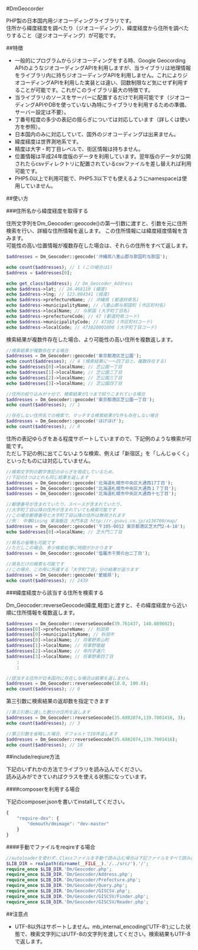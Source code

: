 #DmGeocorder

PHP製の日本国内用ジオコーディングライブラリです。  
住所から緯度経度を調べたり（ジオコーディング）、緯度経度から住所を調べたりすること（逆ジオコーディング）が可能です。

##特徴

- 一般的にプログラムからジオコーディングをする時、Google Geocording APIのようなジオコーディングAPIを利用しますが、当ライブラリは地理情報をライブラリ内に持ちジオコーディングAPIを利用しません。これによりジオコーディングAPIを利用した実装とは違い、回数制限など気にせず利用することが可能です。これがこのライブラリ最大の特徴です。
- 当ライブラリのソースをサーバーに配置するだけで利用可能です（ジオコーディングAPIやDBを使っていない為特にライブラリを利用するための準備、サーバー設定は不要）。
- 丁番号程度の多少の表記の揺らぎについては対応しています（詳しくは使い方を参照）。
- 日本国内のみに対応していて、国外のジオコーディングは出来ません。
- 緯度経度は世界測地系です。
- 精度は大字・町丁目レベルで、街区情報は持ちません。
- 位置情報は平成24年度版のデータを利用しています。翌年版のデータが公開されたらcsvディレクトリに配置されているcsvファイルを差し替えれば利用可能です。
- PHP5.0以上で利用可能で、PHP5.3以下でも使えるようにnamespaceは使用していません。

##使い方

###住所名から緯度経度を取得する

住所文字列をDm_Geocoder::geocode()の第一引数に渡すと、引数を元に住所検索を行い、詳細な住所情報を返します。
この住所情報には緯度経度情報を含みます。  
可能性の高い位置情報が複数存在した場合は、それらの住所をすべて返します。

```php
$addresses = Dm_Geocoder::geocode('沖縄県八重山郡与那国町与那国');

echo count($addresses); // 1 (この場合は1)
$address = $addresses[0];

echo get_class($address); // Dm_Geocoder_Address
echo $address->lat; // 24.468119 (緯度)
echo $address->lng; // 123.004341 (経度)
echo $address->prefectureName; // 沖縄県 (都道府県名)
echo $address->municipalityName; // 八重山郡与那国町 (市区町村名)
echo $address->localName; // 与那国 (大字町丁目名)
echo $address->prefectureCode; // 47 (都道府県コード)
echo $address->municipalityCode; // 47382 (市区町村コード)
echo $address->localCode; // 473820001000 (大字町丁目コード)
```

検索結果が複数件存在した場合、より可能性の高い住所を複数返します。
```php
//検索結果が複数存在する場合
$addresses = Dm_Geocoder::geocode('東京都港区芝公園');
echo count($addresses); // 4 (検索結果に一〜四丁目と、複数存在する)
echo $addresses[0]->localName; // 芝公園一丁目
echo $addresses[1]->localName; // 芝公園二丁目
echo $addresses[2]->localName; // 芝公園三丁目
echo $addresses[3]->localName; // 芝公園四丁目

//住所の絞り込みが十分で、検索結果が1つまで絞りこまれている場合
$addresses = Dm_Geocoder::geocode('東京都港区芝公園一丁目');
echo count($addresses); // 1

//存在しない住所名での検索で、マッチする検索結果が1件も存在しない場合
$addresses = Dm_Geocoder::geocode('ほげほげ');
echo count($addresses); // 0
```

住所の表記ゆらぎをある程度サポートしていますので、下記例のような検索が可能です。  
ただし下記の例に出てこないような検索、例えば「新宿区」を「しんじゅくく」といったものには対応していません。

```php
//検索文字列の数字表記のゆらぎを吸収しているため、
//下記の3つはどれも同じ結果を返します
$addresses = Dm_Geocoder::geocode('北海道札幌市中央区大通西17丁目');
$addresses = Dm_Geocoder::geocode('北海道札幌市中央区大通西１７丁目');
$addresses = Dm_Geocoder::geocode('北海道札幌市中央区大通西十七丁目');

//郵便番号が含まれていたり、スペースが含まれていたり、
//大字町丁目以降の住所が含まれていても検索可能です
//この場合郵便番号と大字町丁目以降の住所は無視されます
//例： 中華Dining 東海飯店 大門本店 http://r.gnavi.co.jp/a136700/map/
$addresses = Dm_Geocoder::geocode('〒105-0012 東京都港区芝大門2-4-18');
echo $addresses[0]->localName; // 芝大門二丁目

//県名の省略も可能です
//ただしこの場合、多少検索処理に時間がかかります
$addresses = Dm_Geocoder::geocode('塩竈市千賀の台二丁目');

//県名だけの検索も可能です
//この場合、この県に所属する「大字町丁目」分の結果が返ります
$addresses = Dm_Geocoder::geocode('愛媛県');
echo count($addresses); // 2439
```

###緯度経度から該当する住所を検索する

Dm_Geocoder::reverseGeocode(緯度,軽度)と渡すと、その緯度経度から近い順に住所情報を複数返します。
```php
$addresses = Dm_Geocoder::reverseGeocode(39.761437, 140.089602);
$addresses[0]->prefectureName; // 秋田県
$addresses[0]->municipalityName; // 秋田市
$addresses[0]->localName; // 将軍野青山町
$addresses[1]->localName; // 将軍野堰越
$addresses[2]->localName; // 寺内字通穴
$addresses[3]->localName; // 将軍野東四丁目
    :
    :

//該当する住所が日本国内に存在しな場合は結果を返しません
$addresses = Dm_Geocoder::reverseGeocode(10.0, 100.0);
echo count($addresses); // 0
```

第三引数に検索結果の返却数を指定できます
```php
//第三引数に渡した数分の住所を返します
$addresses = Dm_Geocoder::reverseGeocode(35.6882074,139.7001416, 3);
echo count($addresses); // 3

//第三引数を省略した場合、デフォルトで10件返します
$addresses = Dm_Geocoder::reverseGeocode(35.6882074,139.7001416);
echo count($addresses); // 10
```

##include/reqiure方法

下記のいずれかの方法でライブラリを読み込んでください。  
読み込みができていればクラスを使える状態になっています。

####composerを利用する場合  

下記のcomposer.jsonを書いてinstallしてください。
```javascript
{
    "require-dev": {
        "demouth/dmimage": "dev-master"
    }
}
```

####手動でファイルをreqireする場合

```php
//autoloaderを使わず、Classファイルを手動で読み込む場合は下記ファイルをすべて読み込んでください
$LIB_DIR = realpath(dirname(__FILE__).'/../src/').'/';
require_once $LIB_DIR.'Dm/Geocoder.php';
require_once $LIB_DIR.'Dm/Geocoder/Address.php';
require_once $LIB_DIR.'Dm/Geocoder/Prefecture.php';
require_once $LIB_DIR.'Dm/Geocoder/Query.php';
require_once $LIB_DIR.'Dm/Geocoder/GISCSV.php';
require_once $LIB_DIR.'Dm/Geocoder/GISCSV/Finder.php';
require_once $LIB_DIR.'Dm/Geocoder/GISCSV/Reader.php';
```


##注意点

- UTF-8以外はサポートしません。mb_internal_encoding('UTF-8');にした状態で、検索文字列にはUTF-8の文字列を渡してください。検索結果もUTF-8で返します。
